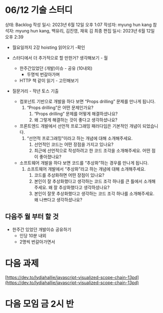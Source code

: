 # 06/12 기술 스터디

상태: Backlog
작성 일시: 2023년 6월 12일 오후 1:07
작성자: myung hun kang
참석자: myung hun kang, 백유리, 김진영, 재욱 김
최종 편집 일시: 2023년 6월 12일 오후 2:39

- 월요일까지 2강 hoisting 읽어오기 -확인

- 스터디에서 더 추가적으로 할 만한거? 생각해보기 - 월
    - 한주간있었던 (개발)이슈  -  공유 (10내외)
        - 두명씩 번갈아가며
    - HTTP 책 같이 읽기 - 고민해보기
    
- 질문거리 - 작년 토스 기출
    - 컴포넌트 기반으로 개발을 하다 보면 “Props drilling” 문제를 만나게 됩니다.
        1. “Props drilling”은 어떤 문제인가요?
            1. “Props drilling” 문제를 어떻게 해결하셨나요?
            2. 왜 그렇게 해결하는 것이 좋다고 생각하셨나요?
    - 프론트엔드 개발에서 선언적 프로그래밍 패러다임은 기본적인 개념이 되었습니다.
        1. “선언적 프로그래밍”이라고 하는 개념에 대해 소개해주세요.
            1. 선언적인 코드는 어떤 장점을 가지고 있나요?
            2. 최근에 선언적으로 작성하려고 한 코드 조각을 소개해주세요. 어떤 점이 좋아졌나요?
    - 소프트웨어 개발을 하다 보면 코드를 “추상화”하는 경우를 만나게 됩니다.
        1. 소프트웨어 개발에서 “추상화”라고 하는 개념에 대해 소개해주세요.
            1. 코드를 추상화하면 어떤 장점이 있나요?
            2. 본인이 잘 추상화했다고 생각하는 코드 조각 하나를 큰 틀에서 소개해주세요. 왜 잘 추상화했다고 생각하셨나요?
            3. 본인이 잘못 추상화했다고 생각하는 코드 조각 하나를 소개해주세요. 왜 나쁘다고 생각하셨나요?

## 다음주 월 부터 할 것

- 한주간 있었던 개발이슈 공유하기
    - 인당 10분 내외
    - 2명씩 번갈아가면서

# 다음 과제

[https://dev.to/lydiahallie/javascript-visualized-scope-chain-13pd](https://dev.to/lydiahallie/javascript-visualized-scope-chain-13pd)

# 다음 모임 금 2시 반